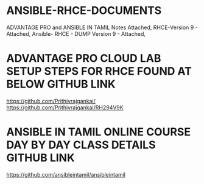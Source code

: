 # ANSIBLE-RHCE-DOCUMENTS
ADVANTAGE PRO and ANSIBLE IN TAMIL Notes Attached,
RHCE-Version 9 - Attached,
Ansible- RHCE - DUMP Version 9 - Attached,


# ADVANTAGE PRO CLOUD LAB SETUP STEPS FOR RHCE FOUND AT BELOW GITHUB LINK
https://github.com/Prithivrajgankai/
https://github.com/Prithivrajgankai/RH294V9K

# ANSIBLE IN TAMIL ONLINE COURSE DAY BY DAY CLASS DETAILS GITHUB LINK
https://github.com/ansibleintamil/ansibleintamil
